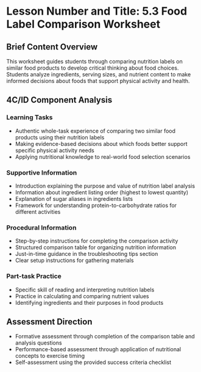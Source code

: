 # Lesson Number and Title: 5.3 Food Label Comparison Worksheet

## Brief Content Overview
This worksheet guides students through comparing nutrition labels on similar food products to develop critical thinking about food choices. Students analyze ingredients, serving sizes, and nutrient content to make informed decisions about foods that support physical activity and health.

## 4C/ID Component Analysis

### Learning Tasks
- Authentic whole-task experience of comparing two similar food products using their nutrition labels
- Making evidence-based decisions about which foods better support specific physical activity needs
- Applying nutritional knowledge to real-world food selection scenarios

### Supportive Information
- Introduction explaining the purpose and value of nutrition label analysis
- Information about ingredient listing order (highest to lowest quantity)
- Explanation of sugar aliases in ingredients lists
- Framework for understanding protein-to-carbohydrate ratios for different activities

### Procedural Information
- Step-by-step instructions for completing the comparison activity
- Structured comparison table for organizing nutrition information
- Just-in-time guidance in the troubleshooting tips section
- Clear setup instructions for gathering materials

### Part-task Practice
- Specific skill of reading and interpreting nutrition labels
- Practice in calculating and comparing nutrient values
- Identifying ingredients and their purposes in food products

## Assessment Direction
- Formative assessment through completion of the comparison table and analysis questions
- Performance-based assessment through application of nutritional concepts to exercise timing
- Self-assessment using the provided success criteria checklist